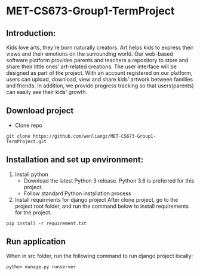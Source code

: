 # MET-CS673-Group1-TermProject
## Introduction:
Kids love arts, they‘re born naturally creators. Art helps kids to express their views and their emotions on the surrounding world.
Our web-based software platform provides parents and teachers a repository to store and share their little ones' art-related creations.
The user interface will be designed as part of the project. With an account registered on our platform, users can upload, download, view and share kids’ artwork between families and friends.
In addition, we provide progress tracking so that users(parents) can easily see their kids' growth.

## Download project
- Clone repo
```
git clone https://github.com/wenliangz/MET-CS673-Group1-TermProject.git
```

## Installation and set up environment:
1. Install python
    - Download the latest Python 3 release. Python 3.6 is preferred for this project.
    - Follow standard Python installation process
2. Install requirments for django project
After clone project, go to the project root folder, and run the command below to install requirements for the project. 
    
```
pip install -r requirement.txt
```

## Run application
When in src folder, run the following command to run django project locally:

```
python manage.py runserver
```
